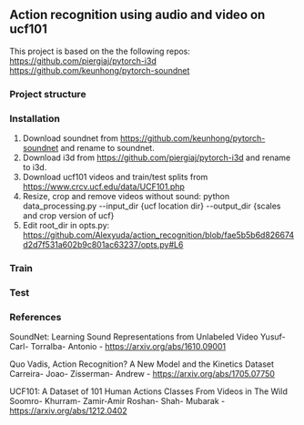 ## Action recognition using audio and video on ucf101

This project is based on the the following repos:
https://github.com/piergiaj/pytorch-i3d
https://github.com/keunhong/pytorch-soundnet


### Project structure


### Installation 
1. Download soundnet from https://github.com/keunhong/pytorch-soundnet and rename to soundnet.
2. Download i3d from https://github.com/piergiaj/pytorch-i3d and rename to i3d.
3. Download ucf101 videos and train/test splits from https://www.crcv.ucf.edu/data/UCF101.php
5. Resize, crop and remove videos without sound:
python data_processing.py --input_dir {ucf location dir} --output_dir {scales and crop version of ucf}
6. Edit root_dir in opts.py:
https://github.com/Alexyuda/action_recognition/blob/fae5b5b6d826674d2d7f531a602b9c801ac63237/opts.py#L6


### Train

### Test


### References
SoundNet: Learning Sound Representations from Unlabeled Video
Yusuf- Carl- Torralba- Antonio - https://arxiv.org/abs/1610.09001

Quo Vadis, Action Recognition? A New Model and the Kinetics Dataset
Carreira- Joao- Zisserman- Andrew - https://arxiv.org/abs/1705.07750

UCF101: A Dataset of 101 Human Actions Classes From Videos in The Wild
Soomro- Khurram- Zamir-Amir Roshan- Shah- Mubarak - https://arxiv.org/abs/1212.0402


